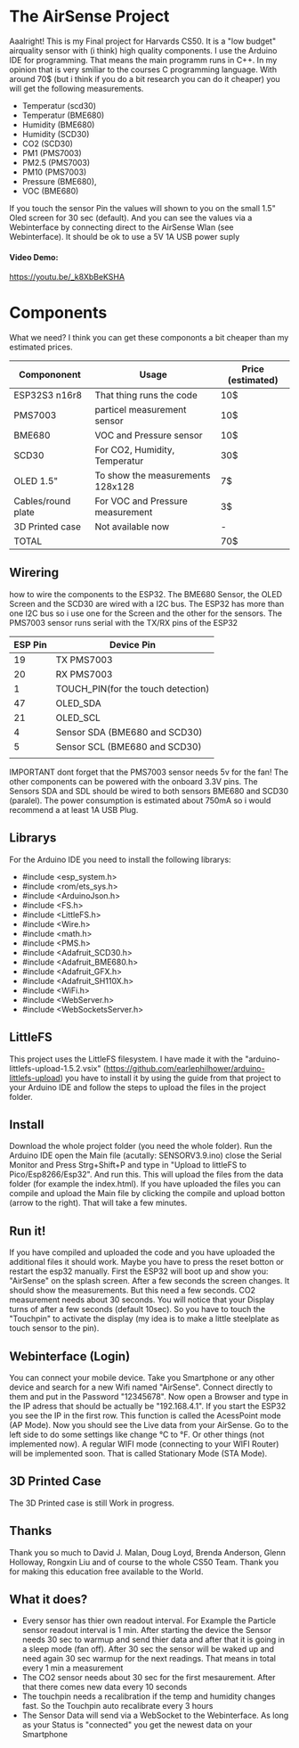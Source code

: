 # The AirSense Project
Aaalright! This is my Final project for Harvards CS50. It is a "low budget" airquality sensor with (i think) high quality components. I use the Arduino IDE for programming. That means the main programm runs in C++. In my opinion that is very smiliar to the courses C programming language. With around 70$ (but i think if you do a bit research you can do it cheaper) you will get the following measurements.
- Temperatur (scd30)
- Temperatur (BME680)
- Humidity (BME680)
- Humidity (SCD30)
- CO2 (SCD30)
- PM1 (PMS7003)
- PM2.5 (PMS7003)
- PM10 (PMS7003)
- Pressure (BME680),
- VOC (BME680)

If you touch the sensor Pin the values will shown to you on the small 1.5" Oled screen for 30 sec (default). And you can see the values via a Webinterface by connecting direct to the AirSense Wlan (see Webinterface). It should be ok to use a 5V 1A USB power suply

#### Video Demo:
https://youtu.be/_k8XbBeKSHA

# Components
What we need? I think you can get these compononts a bit cheaper than my estimated prices.


|Compononent 	 |Usage							   |Price (estimated)
|----------------|---------------------------------|-----------------------------|
|ESP32S3 n16r8	 |That thing runs the code         |10$          |
|PMS7003		 |particel measurement sensor      |10$            |
|BME680			 |VOC and Pressure sensor          |10$|
|SCD30			 |For CO2, Humidity, Temperatur    |30$         |
|OLED 1.5"		 |To show the measurements 128x128 |7$            |
|Cables/round plate			 |For VOC and Pressure measurement |3$|
|3D Printed case |Not available now				   |-|
|TOTAL |			   |70$|

## Wirering
how to wire the components to the ESP32. The BME680 Sensor, the OLED Screen and the SCD30 are wired with a I2C bus. The ESP32 has more than one I2C bus so i use one for the Screen and the other for the sensors. The PMS7003 sensor runs serial with the TX/RX pins of the ESP32

|ESP Pin	 	 	| Device Pin
|-------------------|---------------------------------|
|19	 	            |TX PMS7003                       |
|20		 	        |RX PMS7003                       |
|1  			 	|TOUCH_PIN(for the touch detection) |
|47			 	    |OLED_SDA                           |
|21         	 	|OLED_SCL |
|4	                |Sensor SDA (BME680 and SCD30)|
|5               	|Sensor SCL (BME680 and SCD30)|
| 				|			   |

IMPORTANT dont forget that the PMS7003 sensor needs 5v for the fan! The other components can be powered with the onboard 3.3V pins. The Sensors SDA and SDL should be wired to both sensors BME680 and SCD30 (paralel). The power consumption is estimated about 750mA so i would recommend a at least 1A USB Plug.


## Librarys
For the Arduino IDE you need to install the following librarys:
- #include  <esp_system.h>
- #include  <rom/ets_sys.h>
- #include  <ArduinoJson.h>
- #include  <FS.h>
- #include  <LittleFS.h>
- #include  <Wire.h>
- #include  <math.h>
- #include  <PMS.h>
- #include  <Adafruit_SCD30.h>
- #include  <Adafruit_BME680.h>
- #include  <Adafruit_GFX.h>
- #include  <Adafruit_SH110X.h>
- #include  <WiFi.h>
- #include  <WebServer.h>
- #include  <WebSocketsServer.h>

## LittleFS
This project uses the LittleFS filesystem. I have made it with the "arduino-littlefs-upload-1.5.2.vsix" (https://github.com/earlephilhower/arduino-littlefs-upload) you have to install it by using the guide from that project to your Arduino IDE and follow the steps to upload the files in the project folder.

## Install
Download the whole project folder (you need the whole folder). Run the Arduino IDE open the Main file (acutally: SENSORV3.9.ino) close the Serial Monitor and Press Strg+Shift+P and type in "Upload to littleFS to Pico/Esp8266/Esp32". And run this. This will upload the files from the data folder (for example the index.html). If you have uploaded the files you can compile and upload the Main file by clicking the compile and upload botton (arrow to the right). That will take a few minutes.

## Run it!
If you have compiled and uploaded the code and you have uploaded the additional files it should work. Maybe you have to press the reset botton or restart the esp32 manually. First the ESP32 will boot up and show you: "AirSense" on the splash screen. After a few seconds the screen changes. It should show the measurements. But this need a few seconds. CO2 measurement needs about 30 seconds. You will notice that your Display turns of after a few seconds (default 10sec). So you have to touch the "Touchpin" to activate the display (my idea is to make a little steelplate as touch sensor to the pin).

## Webinterface (Login)
You can connect your mobile device. Take you Smartphone or any other device and search for a new  Wifi named "AirSense". Connect directly to them and put in the Password "12345678". Now open a Browser and type in the IP adress that should be actually be "192.168.4.1". If you start the ESP32 you see the IP in the first row. This function is called the AcessPoint mode (AP Mode). Now you should see the Live data from your AirSense. Go to the left side to do some settings like change °C to °F. Or other things (not implemented now). A regular WIFI mode (connecting to your WIFI Router) will be implemented soon. That is called Stationary Mode (STA Mode).

## 3D Printed Case
The 3D Printed case is still Work in progress.

## Thanks
Thank you so much to David J. Malan, Doug Loyd, Brenda Anderson, Glenn Holloway, Rongxin Liu and of course to the whole CS50 Team. Thank you for making this education free available to the World.

## What it does?
- Every sensor has thier own readout interval. For Example the Particle sensor readout interval is 1 min. After starting the device the Sensor needs 30 sec to warmup and send thier data and after that it is going in a sleep mode (fan off). After 30 sec the sensor will be waked up and need again 30 sec warmup for the next readings. That means in total every 1 min a measurement
- The CO2 sensor needs about 30 sec for the first mesaurement. After that there comes new data every 10 seconds
- The touchpin needs a recalibration if the temp and humidity changes fast. So the Touchpin auto recalibrate every 3 hours
- The Sensor Data will send via a WebSocket to the Webinterface. As long as your Status is "connected" you get the newest data on your Smartphone




